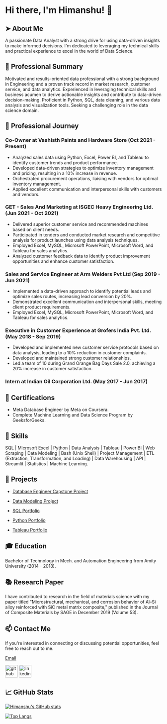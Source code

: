 # Hi there, I'm Himanshu! 🙏

## ➤ About Me

A passionate Data Analyst with a strong drive for using data-driven insights to make informed decisions. I'm dedicated to leveraging my technical skills and practical experience to excel in the world of Data Science.

## 🌟 Professional Summary

Motivated and results-oriented data professional with a strong background in Engineering and a proven track record in market research, customer service, and data analytics. Experienced in leveraging technical skills and business acumen to derive actionable insights and contribute to data-driven decision-making. Proficient in Python, SQL, data cleaning, and various data analysis and visualization tools. Seeking a challenging role in the data science domain.

## 💼 Professional Journey

### Co-Owner at Vashisth Paints and Hardware Store (Oct 2021 - Present)

- Analyzed sales data using Python, Excel, Power BI, and Tableau to identify customer trends and product performance.
- Developed data-driven strategies to optimize inventory management and pricing, resulting in a 10% increase in revenue.
- Orchestrated procurement operations, liaising with vendors for optimal inventory management. 
- Applied excellent communication and interpersonal skills with customers and vendors.

### GET - Sales And Marketing at ISGEC Heavy Engineering Ltd. (Jun 2021 - Oct 2021)

- Delivered superior customer service and recommended machines based on client needs.
- Participated in tenders and conducted market research and competitive analysis for product launches using data analysis techniques.
- Employed Excel, MySQL, Microsoft PowerPoint, Microsoft Word, and Tableau for sales analytics.
- Analyzed customer feedback data to identify product improvement opportunities and enhance customer satisfaction. 

### Sales and Service Engineer at Arm Welders Pvt Ltd (Sep 2019 - Jun 2021)

- Implemented a data-driven approach to identify potential leads and optimize sales routes, increasing lead conversion by 20%.
- Demonstrated excellent communication and interpersonal skills, meeting client product requirements.
- Employed Excel, MySQL, Microsoft PowerPoint, Microsoft Word, and Tableau for sales analytics.

### Executive in Customer Experience at Grofers India Pvt. Ltd. (May 2018 - Sep 2019)

- Developed and implemented new customer service protocols based on data analysis, leading to a 10% reduction in customer complaints.
- Developed and maintained strong customer relationships.
- Led a team of 10 during Grand Orange Bag Days Sale 2.0, achieving a 20% increase in customer satisfaction.

### Intern at Indian Oil Corporation Ltd. (May 2017 - Jun 2017)

## 📜 Certifications

- Meta Database Engineer by Meta on Coursera.
- Complete Machine Learning and Data Science Program by GeeksforGeeks.

## 🚀 Skills

SQL | Microsoft Excel | Python | Data Analysis | Tableau | Power BI | Web Scraping | Data Modeling | Bash (Unix Shell) | Project Management | ETL (Extraction, Transformation, and Loading) | Data Warehousing | API | Streamlit | Statistics | Machine Learning.

## 📁 Projects

- [Database Engineer Capstone Project](https://github.com/himanshu1295/db-capstone-project)

- [Data Modeling Project](https://github.com/himanshu1295/Data_Modeling_Project)

- [SQL Portfolio](https://github.com/himanshu1295/SQL_Portfolio)

- [Python Portfolio](https://github.com/himanshu1295/Python_Portfolio)

- [Tableau Portfolio](https://public.tableau.com/app/profile/himanshu.vashisth)

## 🎓 Education

Bachelor of Technology in Mech. and Automation Engineering from Amity University (2014 - 2018).

## 📚 Research Paper

I have contributed to research in the field of materials science with my paper titled "Microstructural, mechanical, and corrosion behavior of Al–Si alloy reinforced with SiC metal matrix composite," published in the Journal of Composite Materials by SAGE in December 2019 (Volume 53).

## 📫 Contact Me

If you're interested in connecting or discussing potential opportunities, feel free to reach out to me.

[Email](mailto:4488himanshu@gmail.com)

[<img src='https://cdn.jsdelivr.net/npm/simple-icons@3.0.1/icons/github.svg' alt='github' height='40'>](https://github.com/himanshu1295) [<img src='https://cdn.jsdelivr.net/npm/simple-icons@3.0.1/icons/linkedin.svg' alt='linkedin' height='40'>](https://www.linkedin.com/in/vashisth12/)

## 📈 GitHub Stats

[![Himanshu's GitHub stats](https://github-readme-stats.vercel.app/api?username=himanshu1295)](https://github.com/himanshu1295/github-readme-stats)

[![Top Langs](https://github-readme-stats.vercel.app/api/top-langs/?username=himanshu1295&layout=compact)](https://github.com/himanshu1295)



<!--
**himanshu1295/himanshu1295** is a ✨ _special_ ✨ repository because its `README.md` (this file) appears on your GitHub profile.

Here are some ideas to get you started:

- 🔭 I’m currently working on ...
- 🌱 I’m currently learning ...
- 👯 I’m looking to collaborate on ...
- 🤔 I’m looking for help with ...
- 💬 Ask me about ...
- 📫 How to reach me: ...
- 😄 Pronouns: ...
- ⚡ Fun fact: ...
-->
